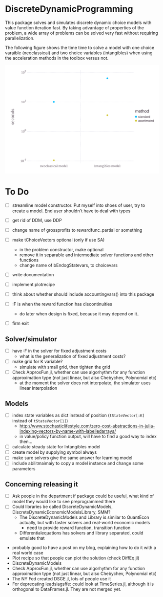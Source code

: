 # DiscreteDynamicProgramming

This package solves and simulates discrete dynamic choice models with value function iteration fast. By taking advantage of properties of the problem, a wide array of problems can be solved very fast without requiring parallelization.

The following figure shows the time time to solve a model with one choice varaible (neoclassical) and two choice variables (intangibles) when using the acceleration methods in the toolbox versus not.

![alt text](benchmark/compare.svg "Benchmarking acceleration")

# To Do

- [ ] streamline model constructor. Put myself into shoes of user, try to create a model. End user shouldn't have to deal with types
- [ ] get rid of DDM, use DDP
- [ ] change name of grossprofits to rewardfunc_partial or something
- [ ] make tChoiceVectors optional (only if use SA)
    - in the problem constructor, make optional
    - remove it in separable and intermediate solver functions and other functions
    - change name of bEndogStatevars, to choicevars
- [ ] write documentation
- [ ] implement plotrecipe
- [ ] think about whether should include accountingvars() into this package
- [ ] :F is when the reward function has discontinuities
    - do later when design is fixed, because it may depend on it..
- [ ] firm exit


## Solver/simulator
- [ ] have :F in the solver for fixed adjustment costs
	- what is the generalization of fixed adjustment costs?
- [ ] make grid for K variable?
	- simulate with small grid, then tighten the grid
- [ ] Check ApproxFun.jl, whether can use algorhythm for any function approximation type (not just linear, but also Chebychev, Polynomial etc)
	- at the moment the solver does not interpolate, the simulator uses linear interpolation

## Models
- [ ] index state variables as dict instead of position (`tStateVector[:K]` instead of `tStateVector[1]`)
	- http://www.stochasticlifestyle.com/zero-cost-abstractions-in-julia-indexing-vectors-by-name-with-labelledarrays/
	- in value/policy function output, will have to find a good way to index then...
- [ ] calculate steady state for Intangibles model
- [ ] create model by supplying symbol always
- [ ] make sure solvers give the same answer for learning model
- [ ] include abilitmaimaiy to copy a model instance and change some parameters

## Concerning releasing it

- [ ] Ask people in the department if package could be useful, what kind of model they would like to see preprogrammed there
- [ ] Could libraries be called DiscreteDynamicModels, DiscreteDynamicEconomicModelsLibrary, SMM?
	- The DiscreteDynamicModels and Library is similar to QuantEcon actually, but with faster solvers and real-world economic models
		- need to provide reward function, transition function
	- Differentialequations has solvers and library separated, could emulate that
- probably good to have a post on my blog, explaining how to do it with a real world case
- Plot recipe so that people can plot the solution (check DiffEq.jl)
- DiscreteDynamicModels
- Check ApproxFun.jl, whether can use algorhythm for any function approximation type (not just linear, but also Chebychev, Polynomial etc)
- The NY Fed created DSGE.jl, lots of people use it
- For deprecating leadslagsffe: could look at TimeSeries.jl, although it is orthogonal to DataFrames.jl. They are not merged yet.
